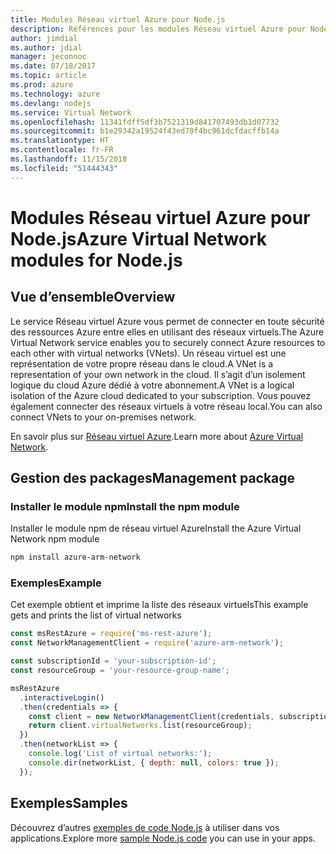 ```yaml
---
title: Modules Réseau virtuel Azure pour Node.js
description: Références pour les modules Réseau virtuel Azure pour Node.js
author: jimdial
ms.author: jdial
manager: jeconnoc
ms.date: 07/18/2017
ms.topic: article
ms.prod: azure
ms.technology: azure
ms.devlang: nodejs
ms.service: Virtual Network
ms.openlocfilehash: 11341fdff5df3b7521319d841707493db1d07732
ms.sourcegitcommit: b1e29342a19524f43ed70f4bc961dcfdacffb14a
ms.translationtype: HT
ms.contentlocale: fr-FR
ms.lasthandoff: 11/15/2018
ms.locfileid: "51444343"
---
```

# <a name="azure-virtual-network-modules-for-nodejs"></a><span data-ttu-id="58bd7-103">Modules Réseau virtuel Azure pour Node.js</span><span class="sxs-lookup"><span data-stu-id="58bd7-103">Azure Virtual Network modules for Node.js</span></span>

## <a name="overview"></a><span data-ttu-id="58bd7-104">Vue d’ensemble</span><span class="sxs-lookup"><span data-stu-id="58bd7-104">Overview</span></span>

<span data-ttu-id="58bd7-105">Le service Réseau virtuel Azure vous permet de connecter en toute sécurité des ressources Azure entre elles en utilisant des réseaux virtuels.</span><span class="sxs-lookup"><span data-stu-id="58bd7-105">The Azure Virtual Network service enables you to securely connect Azure resources to each other with virtual networks (VNets).</span></span> <span data-ttu-id="58bd7-106">Un réseau virtuel est une représentation de votre propre réseau dans le cloud.</span><span class="sxs-lookup"><span data-stu-id="58bd7-106">A VNet is a representation of your own network in the cloud.</span></span> <span data-ttu-id="58bd7-107">Il s’agit d’un isolement logique du cloud Azure dédié à votre abonnement.</span><span class="sxs-lookup"><span data-stu-id="58bd7-107">A VNet is a logical isolation of the Azure cloud dedicated to your subscription.</span></span> <span data-ttu-id="58bd7-108">Vous pouvez également connecter des réseaux virtuels à votre réseau local.</span><span class="sxs-lookup"><span data-stu-id="58bd7-108">You can also connect VNets to your on-premises network.</span></span>

<span data-ttu-id="58bd7-109">En savoir plus sur [Réseau virtuel Azure](https://docs.microsoft.com/azure/virtual-network/virtual-networks-overview).</span><span class="sxs-lookup"><span data-stu-id="58bd7-109">Learn more about [Azure Virtual Network](https://docs.microsoft.com/azure/virtual-network/virtual-networks-overview).</span></span>

## <a name="management-package"></a><span data-ttu-id="58bd7-110">Gestion des packages</span><span class="sxs-lookup"><span data-stu-id="58bd7-110">Management package</span></span>

### <a name="install-the-npm-module"></a><span data-ttu-id="58bd7-111">Installer le module npm</span><span class="sxs-lookup"><span data-stu-id="58bd7-111">Install the npm module</span></span>

<span data-ttu-id="58bd7-112">Installer le module npm de réseau virtuel Azure</span><span class="sxs-lookup"><span data-stu-id="58bd7-112">Install the Azure Virtual Network npm module</span></span>

```bash
npm install azure-arm-network
```

### <a name="example"></a><span data-ttu-id="58bd7-113">Exemples</span><span class="sxs-lookup"><span data-stu-id="58bd7-113">Example</span></span>

<span data-ttu-id="58bd7-114">Cet exemple obtient et imprime la liste des réseaux virtuels</span><span class="sxs-lookup"><span data-stu-id="58bd7-114">This example gets and prints the list of virtual networks</span></span>

```javascript
const msRestAzure = require('ms-rest-azure');
const NetworkManagementClient = require('azure-arm-network');

const subscriptionId = 'your-subscription-id';
const resourceGroup = 'your-resource-group-name';

msRestAzure
  .interactiveLogin()
  .then(credentials => {
    const client = new NetworkManagementClient(credentials, subscriptionId);
    return client.virtualNetworks.list(resourceGroup);
  })
  .then(networkList => {
    console.log('List of virtual networks:');
    console.dir(networkList, { depth: null, colors: true });
  });
```

## <a name="samples"></a><span data-ttu-id="58bd7-115">Exemples</span><span class="sxs-lookup"><span data-stu-id="58bd7-115">Samples</span></span>

<span data-ttu-id="58bd7-116">Découvrez d’autres [exemples de code Node.js](https://azure.microsoft.com/resources/samples/?platform=nodejs) à utiliser dans vos applications.</span><span class="sxs-lookup"><span data-stu-id="58bd7-116">Explore more [sample Node.js code](https://azure.microsoft.com/resources/samples/?platform=nodejs) you can use in your apps.</span></span>
